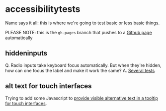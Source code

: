 # accessibilitytests

Name says it all: this is where we're going to test basic or less basic things.

PLEASE NOTE: this is the `gh-pages` branch that pushes to a [Github page](http://notabene.github.io/accessibilitytests/) automatically

## hiddeninputs

Q. Radio inputs take keyboard focus automatically. But when they're hidden, how can one focus the label and make it work the same?
A. [Several tests](https://notabene.github.io/accessibilitytests/hiddeninputs/)

## alt text for touch interfaces

Trying to add some Javascript to [provide visible alternative text in a tooltip for touch interfaces](https://notabene.github.io/accessibilitytests/alttextfortouch/).